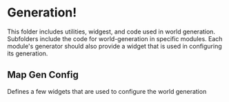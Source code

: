 # Generation!

This folder includes utilities, widgest, and code used in world generation. 
Subfolders include the code for world-generation in specific modules. 
Each module's generator should also provide a widget that is used in configuring its generation. 

## Map Gen Config

Defines a few widgets that are used to configure the world generation